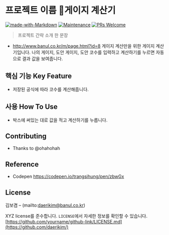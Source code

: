 

# 프로젝트 이름  📏게이지 계산기
[![made-with-Markdown](https://img.shields.io/badge/Made%20with-Markdown-1f425f.svg)](http://commonmark.org)
[![Maintenance](https://img.shields.io/badge/Maintained%3F-yes-green.svg)](https://github.com/ohahohah/readme-template/graphs/commit-activity) 
[![PRs Welcome](https://img.shields.io/badge/PRs-welcome-brightgreen.svg?style=flat-square)](http://makeapullrequest.com)



> 프로젝트 간략 소개 한 문장 
- http://www.banul.co.kr/m/page.html?id=8
게이지 계산만을 위한 게이지 계산기입니다. 나의 게이지, 도안 게이지, 도안 코수를 입력하고 계산하기를 누르면 자동으로 결과 값을 보여줍니다.

## 핵심 기능  Key Feature
- 저장된 공식에 따라 코수를 계산해줍니다.

## 사용 How To Use
- 박스에 써있는 대로 값을 적고 계산하기를 누릅니다.

## Contributing

- Thanks to @ohahohah

## Reference
- Codepen https://codepen.io/trangsihung/pen/zbwGx


## License
김보겸 – (mailto:daerikim@banul.co.kr)  

XYZ license를 준수합니다. ``LICENSE``에서 자세한 정보를 확인할 수 있습니다.  
[https://github.com/yourname/github-link/LICENSE.md](https://github.com/daerikim/)
